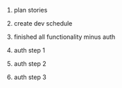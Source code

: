 1. plan stories
2. create dev schedule
3. finished all functionality minus auth

4. auth step 1
5. auth step 2
6. auth step 3
